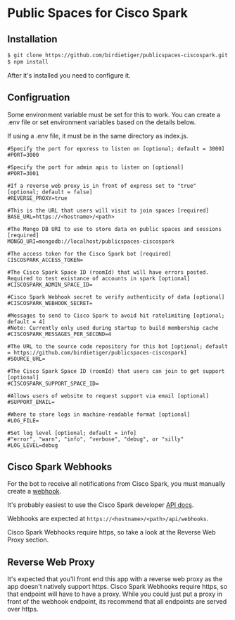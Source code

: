 # Public Spaces for Cisco Spark

Installation
------------

``` bash
$ git clone https://github.com/birdietiger/publicspaces-ciscospark.git
$ npm install
```

After it's installed you need to configure it.

Configruation
------------

Some environment variable must be set for this to work. You can create a .env file or set environment variables based on the details below.

If using a .env file, it must be in the same directory as index.js.

```
#Specify the port for epxress to listen on [optional; default = 3000]
#PORT=3000

#Specify the port for admin apis to listen on [optional]
#PORT=3001

#If a reverse web proxy is in front of express set to "true" [optional; default = false]
#REVERSE_PROXY=true

#This is the URL that users will visit to join spaces [required]
BASE_URL=https://<hostname>/<path>

#The Mongo DB URI to use to store data on public spaces and sessions [required]
MONGO_URI=mongodb://localhost/publicspaces-ciscospark

#The access token for the Cisco Spark bot [required]
CISCOSPARK_ACCESS_TOKEN=

#The Cisco Spark Space ID (roomId) that will have errors posted. Required to test existance of accounts in spark [optional]
#CISCOSPARK_ADMIN_SPACE_ID=

#Cisco Spark Webhook secret to verify authenticity of data [optional]
#CISCOSPARK_WEBHOOK_SECRET=

#Messages to send to Cisco Spark to avoid hit ratelimiting [optional; default = 4]
#Note: Currently only used during startup to build membership cache
#CISCOSPARK_MESSAGES_PER_SECOND=4

#The URL to the source code repository for this bot [optional; default = https://github.com/birdietiger/publicspaces-ciscospark]
#SOURCE_URL=

#The Cisco Spark Space ID (roomId) that users can join to get support [optional]
#CISCOSPARK_SUPPORT_SPACE_ID=

#Allows users of website to request support via email [optional]
#SUPPORT_EMAIL=

#Where to store logs in machine-readable format [optional]
#LOG_FILE=

#Set log level [optional; default = info]
#"error", "warn", "info", "verbose", "debug", or "silly"
#LOG_LEVEL=debug
```

Cisco Spark Webhooks
------------

For the bot to receive all notifications from Cisco Spark, you must manually create a [webhook](https://developer.ciscospark.com/webhooks-explained.html). 

It's probably easiest to use the Cisco Spark developer [API docs](https://developer.ciscospark.com/endpoint-webhooks-post.html).

Webhooks are expected at `https://<hostname>/<path>/api/webhooks`.

Cisco Spark Webhooks require https, so take a look at the Reverse Web Proxy section.

Reverse Web Proxy
------------

It's expected that you'll front end this app with a reverse web proxy as the app doesn't natively support https. Cisco Spark Webhooks require https, so that endpoint will have to have a proxy. While you could just put a proxy in front of the webhook endpoint, its recommend that all endpoints are served over https.
